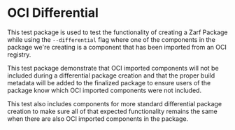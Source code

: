 # OCI Differential

This test package is used to test the functionality of creating a Zarf Package while using the `--differential` flag where one of the components in the package we're creating is a component that has been imported from an OCI registry.

This test package demonstrate that OCI imported components will not be included during a differential package creation and that the proper build metadata will be added to the finalized package to ensure users of the package know which OCI imported components were not included.

This test also includes components for more standard differential package creation to make sure all of that expected functionality remains the same when there are also OCI imported components in the package.
